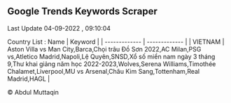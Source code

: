 

## Google Trends Keywords Scraper 
 
Last Update 04-09-2022 , 09:10:04

Country List :
 Name  | Keyword |
| ------------- | ------------- |
| VIETNAM | Aston Villa vs Man City,Barca,Chọi trâu Đồ Sơn 2022,AC Milan,PSG vs,Atletico Madrid,Napoli,Lệ Quyên,SNSD,Xổ số miền nam ngày 3 tháng 9,Thư khai giảng năm học 2022-2023,Wolves,Serena Williams,Timothée Chalamet,Liverpool,MU vs Arsenal,Châu Kim Sang,Tottenham,Real Madrid,HAGL |



© Abdul Muttaqin 
